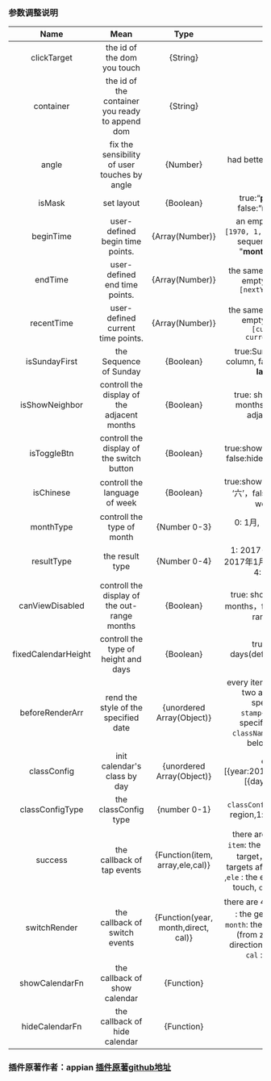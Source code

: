 

### 参数调整说明
|Name|Mean|Type|Value|Must|change|
|:---:|:---:|:---:|:---:|:---:|:---:|
|clickTarget | the id of the dom you touch | {String}| - | × | × |
|container| the id of the container you ready to append dom| {String}| - | × | √|
|angle| fix the sensibility of user touches by angle | {Number}|  had better set it between  **5** and **20** | × | × |
|isMask| set layout | {Boolean} | true:“**popup layout**”, false:“**normal layout**”  | × | √ |
|beginTime| user-defined begin time points.  | {Array(Number)} |an empty array means` [1970, 1, 1]`. every position sequent meas “**year**”, "**month**" and "**date**".  | × |× |
|endTime| user-defined end time points. | {Array(Number)}| the same to beginTime. an empty array means `[nextYear, 12, 31] `| × | × |
|recentTime| user-defined current time points. | {Array(Number)} | the same to beginTime. an empty array means `[currentYear, currentMonth, 1]`  |  ×| × |
|isSundayFirst| the Sequence of Sunday | {Boolean}| true:Sunday at the **first** column, false:Sunday at the **last** column | × | × |
|isShowNeighbor| controll the display of the adjacent months| {Boolean} |true: show the adjacent months, false: hide the adjacent months | × | × |
|isToggleBtn| controll the display of the switch button| {Boolean}| true:show the switch button, false:hide the switch button| × | × |
|isChinese| controll the language of week |  {Boolean} |true:show Chinese week like ‘六’，false: show English week like ‘S’ | × | × |
|monthType| controll the type of month  | {Number 0-3}| 0: 1月, 1:一月, 2:Jan, 3: January | × | × |
|resultType| the result type|{Number 0-4}|1: 2017-1-1(default), 2: 2017年1月1日, 3: 2017/1/1, 4: timestamp|×|√|
|canViewDisabled| controll the display of the out-range months |  {Boolean} |true: show the out-range months，false:hide the out-range months| × | × |
|fixedCalendarHeight|controll the type of height and days|{Boolean}|true:reveal 42 days(default),false:reveal 35 days|×|√|
|beforeRenderArr| rend the style of the specified date |   {unordered Array(Object)} | every item of this array has two arguments:  the specified date  `stamp{Number}` & the specified classname `className {String}`, see below for details | × | × |
|classConfig|init calendar's class by day  |{unordered Array(Object)}|example:[{year:2017,month:3,dayArr:[{day:1,class:''}]}]|×|√|
|classConfigType|the classConfig type|{number 0-1}|`classConfig`'s type,0:squre region,1: circular(default) | ×  |√|
|success| the callback of  tap events|   {Function(item, array,ele,cal)}| there are 4 arguments，`item`: the time stamp of the target，`array` :the two targets after two tap events ,`ele` : the element of day you touch, `cal` : the instance| × | √ |
|switchRender| the callback of  switch events |   {Function(year, month,direct, cal)} |  there are 4 arguments，`year` : the generating year，`month`: the generating month (from zero),`direct`:the direction you touch move, `cal` : the instance| × | √ |
|showCalendarFn| the callback of show calendar|{Function}|-|×  |√|
|hideCalendarFn| the callback of hide calendar|{Function}|-|×  |√|

### 插件原著作者：appian [插件原著github地址](https://github.com/AppianZ/Desert-or-Ocean)

